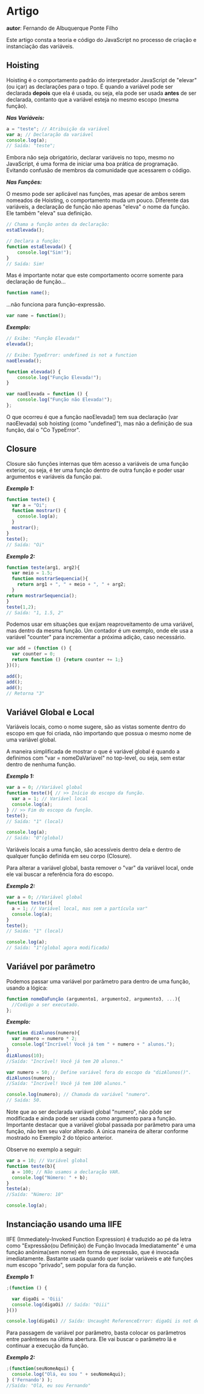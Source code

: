 # Artigo
**autor**: Fernando de Albuquerque Ponte Filho

Este artigo consta a teoria e código do JavaScript no processo de criação e instanciação das variáveis.

## Hoisting

Hoisting é o comportamento padrão do interpretador JavaScript de "elevar" (ou içar) as declarações para o topo.
É quando a variável pode ser declarada **depois** que ela é usada, ou seja, ela pode ser usada **antes** de ser declarada, contanto que a variável esteja no mesmo escopo (mesma função).

***Nas Variáveis:***
```js
a = "teste"; // Atribuição da variável
var a; // Declaração da variável
console.log(a);
// Saída: "teste";
```
Embora não seja obrigatório, declarar variáveis no topo, mesmo no JavaScript, é uma forma de iniciar uma boa prática de programação. Evitando confusão de membros da comunidade que acessarem o código.

***Nas Funções:***

O mesmo pode ser aplicável nas funções, mas apesar de ambos serem nomeados de Hoisting, o comportamento muda um pouco. Diferente das variáveis, a declaração de função não apenas "eleva" o nome da função. Ele também "eleva" sua definição.

```js
// Chama a função antes da declaração:
estaElevada();

// Declara a função:
function estaElevada() {
    console.log("Sim!");
}
// Saída: Sim!
```
Mas é importante notar que este comportamento ocorre somente para declaração de função...
```js
function name();
```
...não funciona para função-expressão.
```js
var name = function();
```
***Exemplo:***
```js
// Exibe: "Função Elevada!"
elevada();

// Exibe: TypeError: undefined is not a function
naoElevada();

function elevada() {
    console.log("Função Elevada!");
}

var naoElevada = function () {
    console.log("Função não Elevada!");
};
```
O que ocorreu é que a função naoElevada() tem sua declaração (var naoElevada) sob hoisting (como "undefined"), mas não a definição de sua função, daí o "Co TypeError".

## Closure

Closure são funções internas que têm acesso a variáveis de uma função exterior, ou seja, é ter uma função dentro de outra função e poder usar argumentos e variáveis da função pai.

***Exemplo 1:***
```js
function teste() {
  var a = "Oi";
  function mostrar() {
    console.log(a);
  }
  mostrar();
}
teste();
// Saída: "Oi"
```
***Exemplo 2:***
```js
function teste(arg1, arg2){
  var meio = 1.5;
  function mostrarSequencia(){
    return arg1 + ", " + meio + ", " + arg2;
  }
return mostrarSequencia();
}
teste(1,2);
// Saída: "1, 1.5, 2"
```
Podemos usar em situações que exijam reaproveitamento de uma variável, mas dentro da mesma função.
Um contador é um exemplo, onde ele usa a variável "counter" para incrementar a próxima adição, caso necessário.
```js
var add = (function () {
  var counter = 0;
  return function () {return counter += 1;}
})();

add();
add();
add();
// Retorna "3"
```

## Variável Global e Local

Variáveis locais, como o nome sugere, são as vistas somente dentro do escopo em que foi criada, não importando que possua o mesmo nome de uma variável global.

A maneira simplificada de mostrar o que é variável global é quando a definimos com "var = nomeDaVariavel" no top-level, ou seja, sem estar dentro de nenhuma função.

***Exemplo 1:***
```js
var a = 0; //Variável global
function teste(){ // >> Início do escopo da função.
  var a = 1; // Variável local
  console.log(a);
} // >> Fim do escopo da função.
teste();
// Saída: "1" (local)

console.log(a);
// Saída: "0"(global)
```
 Variáveis locais a uma função, são acessíveis dentro dela e dentro de qualquer função definida em seu corpo (Closure).

 Para alterar a variável global, basta remover o "var" da variável local, onde ele vai buscar a referência fora do escopo.

 ***Exemplo 2:***
 ```js
 var a = 0; //Variável global
 function teste(){
   a = 1; // Variável local, mas sem a partícula var"
   console.log(a);
 }
 teste();
 // Saída: "1" (local)

 console.log(a);
 // Saída: "1"(global agora modificada)
 ```

## Variável por parâmetro

Podemos passar uma variável por parâmetro para dentro de uma função, usando a lógica:
```js
function nomeDaFunção (argumento1, argumento2, argumento3, ...){
  //Codigo a ser executado.
};
```

***Exemplo:***
```js
function dizAlunos(numero){
  var numero = numero * 2;
  console.log("Incrível! Você já tem " + numero + " alunos.");
}
dizAlunos(10);
//Saída: "Incrível! Você já tem 20 alunos."

var numero = 50; // Define variável fora do escopo da "dizAlunos()".
dizAlunos(numero);
//Saída: "Incrível! Você já tem 100 alunos."

console.log(numero); // Chamada da variável "numero".
// Saída: 50.
```

Note que ao ser declarada variável global "numero", não pôde ser modificada e ainda pode ser usada como argumento para a função. Importante destacar que a variável global passada por parâmetro para uma função, não tem seu valor alterado. A única maneira de alterar conforme mostrado no Exemplo 2 do tópico anterior.

Observe no exemplo a seguir:
```js
var a = 10; // Variável global
function teste(b){
  a = 100; // Não usamos a declaração VAR.
  console.log("Número: " + b);
}
teste(a);
//Saída: "Número: 10"

console.log(a);

```

## Instanciação usando uma IIFE

IIFE (Immediately-Invoked Function Expression) é traduzido ao pé da letra como "Expressão(ou Definição) de Função Invocada Imediatamente" é uma função anônima(sem nome) em forma de expressão, que é invocada imediatamente. Bastante usada quando quer isolar variáveis e até funções num escopo "privado", sem popular fora da função.

***Exemplo 1:***
```js
;(function () {

  var digaOi = 'Oiii'
  console.log(digaOi) // Saída: "Oiii"
}())

console.log(digaOi) // Saída: Uncaught ReferenceError: digaOi is not defined
```

Para passagem de variável por parâmetro, basta colocar os parâmetros entre parênteses na última abertura. Ele vai buscar o parâmetro lá e continuar a execução da função.

***Exemplo 2:***
```js
;(function(seuNomeAqui) {
  console.log("Olá, eu sou " + seuNomeAqui);
} ('Fernando') );
//Saída: "Olá, eu sou Fernando"
```

